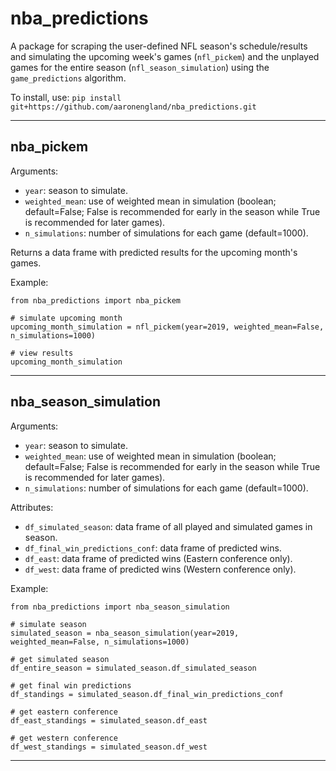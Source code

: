 # nba_predictions

A package for scraping the user-defined NFL season's schedule/results and simulating the upcoming week's games (`nfl_pickem`) and the unplayed games for the entire season (`nfl_season_simulation`) using the `game_predictions` algorithm.

To install, use: `pip install git+https://github.com/aaronengland/nba_predictions.git`

---

## nba_pickem

Arguments:
- `year`: season to simulate.
- `weighted_mean`: use of weighted mean in simulation (boolean; default=False; False is recommended for early in the season while True is recommended for later games).
- `n_simulations`: number of simulations for each game (default=1000).

Returns a data frame with predicted results for the upcoming month's games.

Example:

```
from nba_predictions import nba_pickem

# simulate upcoming month
upcoming_month_simulation = nfl_pickem(year=2019, weighted_mean=False, n_simulations=1000)

# view results
upcoming_month_simulation
```

---

## nba_season_simulation

Arguments:
- `year`: season to simulate.
- `weighted_mean`: use of weighted mean in simulation (boolean; default=False; False is recommended for early in the season while True is recommended for later games).
- `n_simulations`: number of simulations for each game (default=1000).

Attributes:
- `df_simulated_season`: data frame of all played and simulated games in season.
- `df_final_win_predictions_conf`: data frame of predicted wins.
- `df_east`: data frame of predicted wins (Eastern conference only).
- `df_west`: data frame of predicted wins (Western conference only).

Example:

```
from nba_predictions import nba_season_simulation

# simulate season
simulated_season = nba_season_simulation(year=2019, weighted_mean=False, n_simulations=1000)

# get simulated season
df_entire_season = simulated_season.df_simulated_season

# get final win predictions
df_standings = simulated_season.df_final_win_predictions_conf

# get eastern conference
df_east_standings = simulated_season.df_east

# get western conference
df_west_standings = simulated_season.df_west
```

---
